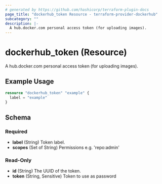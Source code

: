 ```yaml
---
# generated by https://github.com/hashicorp/terraform-plugin-docs
page_title: "dockerhub_token Resource - terraform-provider-dockerhub"
subcategory: ""
description: |-
  A hub.docker.com personal access token (for uploading images).
---
```


# dockerhub_token (Resource)

A hub.docker.com personal access token (for uploading images).

## Example Usage

```terraform
resource "dockerhub_token" "example" {
  label = "example"
}
```

<!-- schema generated by tfplugindocs -->
## Schema

### Required

- **label** (String) Token label.
- **scopes** (Set of String) Permissions e.g. 'repo:admin'

### Read-Only

- **id** (String) The UUID of the token.
- **token** (String, Sensitive) Token to use as password


